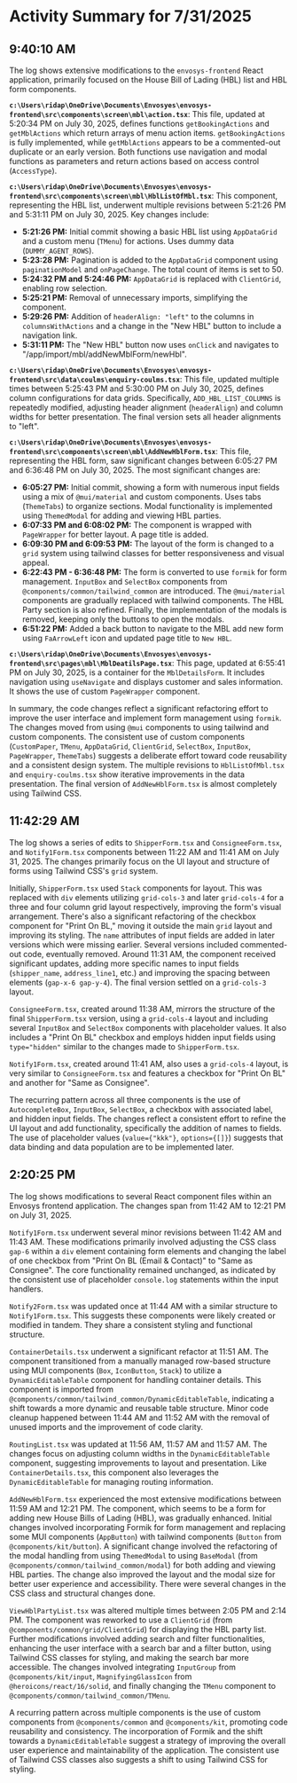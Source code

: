 # Activity Summary for 7/31/2025

## 9:40:10 AM
The log shows extensive modifications to the `envosys-frontend` React application, primarily focused on the House Bill of Lading (HBL) list and HBL form components.

**`c:\Users\ridap\OneDrive\Documents\Envosyes\envosys-frontend\src\components\screen\mbl\action.tsx`**: This file, updated at 5:20:34 PM on July 30, 2025, defines functions `getBookingActions` and `getMblActions` which return arrays of menu action items.  `getBookingActions` is fully implemented, while `getMblActions` appears to be a commented-out duplicate or an early version.  Both functions use navigation and modal functions as parameters and return actions based on access control (`AccessType`).

**`c:\Users\ridap\OneDrive\Documents\Envosyes\envosys-frontend\src\components\screen\mbl\HblListOfMbl.tsx`**: This component, representing the HBL list, underwent multiple revisions between 5:21:26 PM and 5:31:11 PM on July 30, 2025.  Key changes include:

*   **5:21:26 PM:** Initial commit showing a basic HBL list using `AppDataGrid` and a custom menu (`TMenu`) for actions.  Uses dummy data (`DUMMY_AGENT_ROWS`).
*   **5:23:28 PM:** Pagination is added to the `AppDataGrid` component using `paginationModel` and `onPageChange`. The total count of items is set to 50.
*   **5:24:32 PM and 5:24:46 PM:** `AppDataGrid` is replaced with `ClientGrid`,  enabling row selection.
*   **5:25:21 PM:**  Removal of unnecessary imports, simplifying the component.
*   **5:29:26 PM:** Addition of `headerAlign: "left"` to the columns in `columnsWithActions` and a change in the "New HBL" button to include a navigation link.
*   **5:31:11 PM:** The "New HBL" button now uses `onClick` and navigates to "/app/import/mbl/addNewMblForm/newHbl".

**`c:\Users\ridap\OneDrive\Documents\Envosyes\envosys-frontend\src\data\coulms\enquiry-coulms.tsx`**: This file, updated multiple times between 5:25:43 PM and 5:30:00 PM on July 30, 2025, defines column configurations for data grids.  Specifically, `ADD_HBL_LIST_COLUMNS` is repeatedly modified, adjusting header alignment (`headerAlign`) and column widths for better presentation. The final version sets all header alignments to "left".


**`c:\Users\ridap\OneDrive\Documents\Envosyes\envosys-frontend\src\components\screen\mbl\AddNewHblForm.tsx`**: This file, representing the HBL form, saw significant changes between 6:05:27 PM and 6:36:48 PM on July 30, 2025. The most significant changes are:

*   **6:05:27 PM:** Initial commit, showing a form with numerous input fields using a mix of `@mui/material` and custom components.  Uses tabs (`ThemeTabs`) to organize sections.  Modal functionality is implemented using `ThemedModal` for adding and viewing HBL parties.
*   **6:07:33 PM and 6:08:02 PM:** The component is wrapped with `PageWrapper` for better layout.  A page title is added.
*   **6:09:30 PM and 6:09:53 PM:**  The layout of the form is changed to a `grid` system using tailwind classes for better responsiveness and visual appeal.
*   **6:22:43 PM - 6:36:48 PM:**  The form is converted to use `formik` for form management.  `InputBox` and `SelectBox` components from `@components/common/tailwind_common` are introduced. The `@mui/material` components are gradually replaced with tailwind components.  The HBL Party section is also refined.  Finally, the implementation of the modals is removed, keeping only the buttons to open the modals.
*   **6:51:22 PM:** Added a back button to navigate to the MBL add new form using `FaArrowLeft` icon and updated page title to `New HBL`.

**`c:\Users\ridap\OneDrive\Documents\Envosyes\envosys-frontend\src\pages\mbl\MblDeatilsPage.tsx`**: This page, updated at 6:55:41 PM on July 30, 2025, is a container for the `MblDetailsForm`. It includes navigation using `useNavigate` and displays customer and sales information. It shows the use of custom `PageWrapper` component.

In summary, the code changes reflect a significant refactoring effort to improve the user interface and implement form management using `formik`.  The changes moved from using `@mui` components to using tailwind and custom components.  The consistent use of custom components (`CustomPaper`, `TMenu`, `AppDataGrid`, `ClientGrid`, `SelectBox`, `InputBox`, `PageWrapper`, `ThemeTabs`) suggests a deliberate effort toward code reusability and a consistent design system.  The multiple revisions to `HblListOfMbl.tsx` and `enquiry-coulms.tsx` show iterative improvements in the data presentation.  The final version of `AddNewHblForm.tsx` is almost completely using Tailwind CSS.


## 11:42:29 AM
The log shows a series of edits to `ShipperForm.tsx` and `ConsigneeForm.tsx`, and `Notify1Form.tsx`  components between 11:22 AM and 11:41 AM on July 31, 2025.  The changes primarily focus on the UI layout and structure of forms using Tailwind CSS's `grid` system.

Initially, `ShipperForm.tsx` used `Stack` components for layout. This was replaced with `div` elements utilizing `grid-cols-3` and later `grid-cols-4` for a three and four column grid layout respectively, improving the form's visual arrangement.  There's also a significant refactoring of the checkbox component for "Print On BL," moving it outside the main `grid` layout and improving its styling.  The `name` attributes of input fields are added in later versions which were missing earlier.  Several versions included commented-out code, eventually removed.  Around 11:31 AM, the component received significant updates, adding more specific names to input fields (`shipper_name`, `address_line1`, etc.) and improving the spacing between elements (`gap-x-6 gap-y-4`).  The final version settled on a `grid-cols-3` layout.

`ConsigneeForm.tsx`, created around 11:38 AM, mirrors the structure of the final `ShipperForm.tsx` version, using a `grid-cols-4` layout and including several `InputBox` and `SelectBox` components with placeholder values.  It also includes  a "Print On BL" checkbox and employs hidden input fields using `type="hidden"` similar to the changes made to `ShipperForm.tsx`.

`Notify1Form.tsx`, created around 11:41 AM, also uses a `grid-cols-4` layout, is very similar to `ConsigneeForm.tsx` and  features a checkbox for "Print On BL" and another for "Same as Consignee".


The recurring pattern across all three components is the use of `AutocompleteBox`, `InputBox`, `SelectBox`,  a checkbox with associated label,  and hidden input fields.  The changes reflect a consistent effort to refine the UI layout and add functionality, specifically the addition of names to fields. The use of placeholder values (`value={"kkk"}`, `options={[]}`) suggests that data binding and data population are to be implemented later.


## 2:20:25 PM
The log shows modifications to several React component files within an Envosys frontend application.  The changes span from 11:42 AM to 12:21 PM on July 31, 2025.

`Notify1Form.tsx` underwent several minor revisions between 11:42 AM and 11:43 AM.  These modifications primarily involved adjusting the CSS class `gap-6` within a `div` element containing form elements and changing the label of one checkbox from "Print On BL (Email & Contact)" to "Same as Consignee". The core functionality remained unchanged, as indicated by the consistent use of placeholder `console.log` statements within the input handlers.

`Notify2Form.tsx` was updated once at 11:44 AM with a similar structure to `Notify1Form.tsx`. This suggests these components were likely created or modified in tandem. They share a consistent styling and functional structure.

`ContainerDetails.tsx` underwent a significant refactor at 11:51 AM.  The component transitioned from a manually managed row-based structure using MUI components (`Box`, `IconButton`, `Stack`) to utilize a `DynamicEditableTable` component for handling container details. This component is imported from `@components/common/tailwind_common/DynamicEditableTable`, indicating a shift towards a more dynamic and reusable table structure. Minor code cleanup happened between 11:44 AM and 11:52 AM with the  removal of unused imports and the improvement of code clarity.

`RoutingList.tsx` was updated at 11:56 AM, 11:57 AM and 11:57 AM. The changes focus on adjusting column widths in the `DynamicEditableTable` component, suggesting improvements to layout and presentation.  Like `ContainerDetails.tsx`, this component also leverages the `DynamicEditableTable` for managing routing information.

`AddNewHblForm.tsx` experienced the most extensive modifications between 11:59 AM and 12:21 PM.  The component, which seems to be a form for adding new House Bills of Lading (HBL), was gradually enhanced. Initial changes involved incorporating Formik for form management and replacing some MUI components (`AppButton`) with tailwind components (`Button` from `@components/kit/button`).  A significant change involved the refactoring of the modal handling from using `ThemedModal`  to using `BaseModal` (from `@components/common/tailwind_common/modal`)  for both adding and viewing HBL parties.  The change also improved the layout and the modal size for better user experience and accessibility. There were several changes in the CSS class and structural changes done.


`ViewHblPartyList.tsx`  was altered multiple times between 2:05 PM and 2:14 PM.  The component was reworked to use a `ClientGrid` (from `@components/common/grid/ClientGrid`) for displaying the HBL party list.  Further modifications involved adding search and filter functionalities, enhancing the user interface with a search bar and a filter button, using Tailwind CSS classes for styling, and making the search bar more accessible.  The changes involved integrating `InputGroup` from `@components/kit/input`,  `MagnifyingGlassIcon` from `@heroicons/react/16/solid`,  and finally changing the `TMenu` component to `@components/common/tailwind_common/TMenu`.


A recurring pattern across multiple components is the use of custom components from `@components/common` and `@components/kit`, promoting code reusability and consistency.  The incorporation of Formik and the shift towards a `DynamicEditableTable` suggest a strategy of improving the overall user experience and maintainability of the application. The consistent use of Tailwind CSS classes also suggests a shift to using Tailwind CSS for styling.
